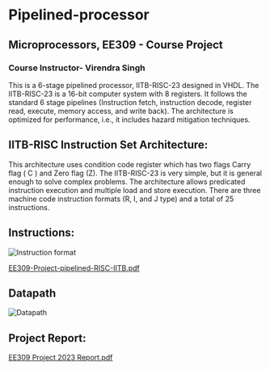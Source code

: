 # Pipelined-processor

## Microprocessors, EE309 - Course Project
### Course Instructor- Virendra Singh 

This is a 6-stage pipelined processor, IITB-RISC-23 designed in VHDL. The IITB-RISC-23 is a 16-bit computer system with 8 registers. 
It follows the standard 6 stage pipelines (Instruction fetch, instruction decode, register read, execute, memory access, and write back). The architecture is optimized for performance, i.e., it includes hazard mitigation techniques.

## IITB-RISC Instruction Set Architecture: 
This architecture uses condition code register which has two flags Carry flag ( C ) and Zero flag (Z). The IITB-RISC-23 is very simple, but it is general enough to solve complex problems. The architecture allows predicated instruction execution and multiple load and store execution. There are three machine code instruction formats (R, I, and J type) and a total of 25 instructions.

## Instructions:
![Instruction format](https://github.com/agaparna2468/Pipelined-processor/assets/98680990/44018b78-1dcf-465e-b1f4-ea9f3ed92fcf)

[EE309-Project-pipelined-RISC-IITB.pdf](https://github.com/agaparna2468/Pipelined-processor/files/11486318/EE309-Project-pipelined-RISC-IITB.pdf)

## Datapath
![Datapath](https://github.com/agaparna2468/Pipelined-processor/assets/98680990/006f9a11-2890-4ec9-a4b7-e3ff73f6c2c9)

## Project Report:
[EE309 Project 2023 Report.pdf](https://github.com/agaparna2468/Pipelined-processor/files/11486258/EE309.Project.2023.Report.pdf)

